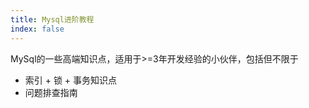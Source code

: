 ```yaml
---
title: Mysql进阶教程
index: false
---
```




MySql的一些高端知识点，适用于>=3年开发经验的小伙伴，包括但不限于

- 索引 + 锁 + 事务知识点
- 问题排查指南

